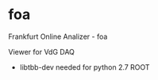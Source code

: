 # foa
Frankfurt Online Analizer - foa

Viewer for VdG DAQ


- libtbb-dev needed for python 2.7 ROOT
